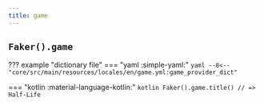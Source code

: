 ```yaml
---
title: game
---
```


## `Faker().game`

??? example "dictionary file"
    === "yaml :simple-yaml:"
        ```yaml
        --8<-- "core/src/main/resources/locales/en/game.yml:game_provider_dict"
        ```

=== "kotlin :material-language-kotlin:"
    ```kotlin
    Faker().game.title() // => Half-Life
    ```
